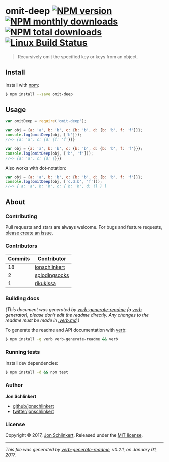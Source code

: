 # omit-deep [![NPM version](https://img.shields.io/npm/v/omit-deep.svg?style=flat)](https://www.npmjs.com/package/omit-deep) [![NPM monthly downloads](https://img.shields.io/npm/dm/omit-deep.svg?style=flat)](https://npmjs.org/package/omit-deep)  [![NPM total downloads](https://img.shields.io/npm/dt/omit-deep.svg?style=flat)](https://npmjs.org/package/omit-deep) [![Linux Build Status](https://img.shields.io/travis/jonschlinkert/omit-deep.svg?style=flat&label=Travis)](https://travis-ci.org/jonschlinkert/omit-deep)

> Recursively omit the specified key or keys from an object.

## Install

Install with [npm](https://www.npmjs.com/):

```sh
$ npm install --save omit-deep
```

## Usage

```js
var omitDeep = require('omit-deep');

var obj = {a: 'a', b: 'b', c: {b: 'b', d: {b: 'b', f: 'f'}}};
console.log(omitDeep(obj, ['b']));
//=> {a: 'a', c: {d: {f: 'f'}}}

var obj = {a: 'a', b: 'b', c: {b: 'b', d: {b: 'b', f: 'f'}}};
console.log(omitDeep(obj, ['b', 'f']));
//=> {a: 'a', c: {d: {}}}
```

Also works with dot-notation:

```js
var obj = {a: 'a', b: 'b', c: {b: 'b', d: {b: 'b', f: 'f'}}};
console.log(omitDeep(obj, ['c.d.b', 'f']));
//=> { a: 'a', b: 'b', c: { b: 'b', d: {} } }
```

## About

### Contributing

Pull requests and stars are always welcome. For bugs and feature requests, [please create an issue](../../issues/new).

### Contributors

| **Commits** | **Contributor** | 
| --- | --- |
| 18 | [jonschlinkert](https://github.com/jonschlinkert) |
| 2 | [splodingsocks](https://github.com/splodingsocks) |
| 1 | [rikukissa](https://github.com/rikukissa) |

### Building docs

_(This document was generated by [verb-generate-readme](https://github.com/verbose/verb-generate-readme) (a [verb](https://github.com/verbose/verb) generator), please don't edit the readme directly. Any changes to the readme must be made in [.verb.md](.verb.md).)_

To generate the readme and API documentation with [verb](https://github.com/verbose/verb):

```sh
$ npm install -g verb verb-generate-readme && verb
```

### Running tests

Install dev dependencies:

```sh
$ npm install -d && npm test
```

### Author

**Jon Schlinkert**

* [github/jonschlinkert](https://github.com/jonschlinkert)
* [twitter/jonschlinkert](http://twitter.com/jonschlinkert)

### License

Copyright © 2017, [Jon Schlinkert](https://github.com/jonschlinkert).
Released under the [MIT license](LICENSE).

***

_This file was generated by [verb-generate-readme](https://github.com/verbose/verb-generate-readme), v0.2.1, on January 01, 2017._